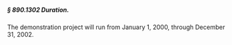 ##### § 890.1302 Duration. #####

The demonstration project will run from January 1, 2000, through December 31, 2002.